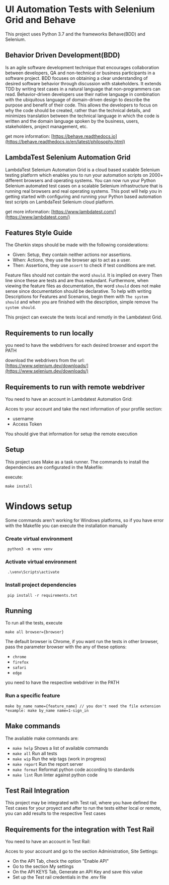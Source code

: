 # UI Automation Tests with Selenium Grid and Behave

This project uses Python 3.7 and the frameworks Behave(BDD) and Selenium.

## Behavior Driven Development(BDD)
Is an agile software development technique that encourages collaboration between developers, QA and non-technical or business participants 
in a software project.
BDD focuses on obtaining a clear understanding of desired software behavior through discussion with stakeholders. 
It extends TDD by writing test cases in a natural language that non-programmers can read. 
Behavior-driven developers use their native language in combination with the ubiquitous language of domain-driven design to describe the purpose 
and benefit of their code. This allows the developers to focus on why the code should be created, rather than the technical details, 
and minimizes translation between the technical language in which the code is written and the domain language spoken by the business, 
users, stakeholders, project management, etc.

get more information: [https://behave.readthedocs.io](https://behave.readthedocs.io/en/latest/philosophy.html)

## LambdaTest Selenium Automation Grid

LambdaTest Selenium Automation Grid is a cloud based scalable Selenium testing platform which enables you to run your automation scripts 
on 2000+ different browsers and operating systems. 
You can now run your Python Selenium automated test cases on a scalable Selenium infrastructure that is running real browsers and real operating systems. 
This post will help you in getting started with configuring and running your Python based automation test scripts on LambdaTest Selenium cloud platform.

get more information: [https://www.lambdatest.com/](https://www.lambdatest.com/)


## Features Style Guide

The Gherkin steps should be made with the following considerations:
- Given: Setup, they contain neither actions nor assertions.
- When: Actions, they use the browser api to act as a user.
- Then: Assertions, they use `assert` to check if test conditions are met.

Feature files should not contain the word `should`. It is implied on every Then line since these are tests and are thus 
redundant. Furthermore, when viewing the feature files as documentation, the word `should` does not make sense since 
documentation should be declarative. To help with writing Descriptions for Features and Scenarios, begin them with 
`The system should` and when you are finished with the description, simple remove `The system should`.


This project can execute the tests local and remotly in the Lambdatest Grid.

## Requirements to run locally 

you need to have the webdrivers for each desired browser and export the PATH

download the webdrivers from the url: [https://www.selenium.dev/downloads/](https://www.selenium.dev/downloads/)

## Requirements to run with remote webdriver

You need to have an account in Lambdatest Automation Grid: 

Acces to your account and take the next information of your profile section:
- username
- Access Token

You should give that information for setup the remote execution

## Setup

This project uses Make as a task runner. The commands to install the dependencies are configurated in the Makefile:

execute:

``` 
make install
```

# Windows setup

Some commands aren't working for Windows platforms, so if you have error with the Makefile you can execute the installation manually

### Create virtual environment

``` 
 python3 -m venv venv
```

### Activate virtual environment

``` 
 .\venv\Scripts\activate
```

### Install project dependencies

``` 
 pip install -r requirements.txt
```


## Running
To run all the tests, execute 

```
make all browser={browser}
```

The default browser is Chrome, if you want run the tests in other browser, pass the parameter browser with the any of these options:  

- `chrome`
- `firefox`
- `safari`
- `edge`


you need to have the respective webdriver in the PATH



### Run a specific feature 

```
make by_name name={feature_name} // you don't need the file extension 
*example: make by_name name=1-sign_in

```


## Make commands
The avaliable make commands are:

- `make help` Shows a list of available commands
- `make all` Run all tests
- `make wip` Run the wip tags (work in progress)
- `make report` Run the report server
- `make format` Reformat python code according to standards
- `make lint` Run linter against python code


## Test Rail Integration
This project may be integrated with Test rail, where you have defined the Test cases for your proyect and after to run the tests 
either local or remote, you can add results to the respective Test cases

## Requirements for the integration with Test Rail

You need to have an account in Test Rail: 

Acces to your account and go to the section Administration, Site Settings:
- On the API Tab, check the option "Enable API"
- Go to the section My settings
- On the API KEYS Tab, Generate an API Key and save this value
- Set up the Test rail credentials in the .env file



